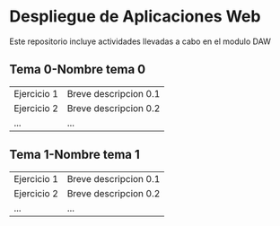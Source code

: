 # Despliegue de Aplicaciones Web
Este repositorio incluye actividades llevadas a cabo en el modulo DAW

## Tema 0-Nombre tema 0

|   |  |
| ------------- | ------------- |
| Ejercicio 1  | Breve descripcion 0.1 |
| Ejercicio 2 | Breve descripcion 0.2  |
| ... | ...  |

## Tema 1-Nombre tema 1

|   |  |
| ------------- | ------------- |
| Ejercicio 1  | Breve descripcion 0.1 |
| Ejercicio 2 | Breve descripcion 0.2  |
| ... | ...  |

